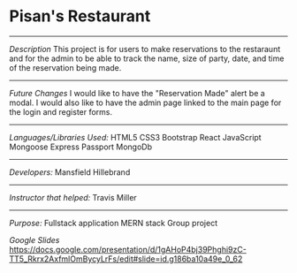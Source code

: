 # Pisan's Restaurant
***

*Description*
This project is for users to make reservations to the restaraunt and for the admin to be able to track the name, size of party, date, and time of the reservation being made.
***

*Future Changes*
I would like to have the "Reservation Made" alert be a modal. I would also like to have the admin page linked to the main page for the login and register forms.
***

*Languages/Libraries Used:*
HTML5
CSS3
Bootstrap
React
JavaScript
Mongoose
Express
Passport
MongoDb
***

*Developers:*
Mansfield
Hillebrand
***

*Instructor that helped:*
Travis Miller
***

*Purpose:*
Fullstack application
MERN stack
Group project

*Google Slides*
https://docs.google.com/presentation/d/1gAHoP4bj39Phghi9zC-TT5_Rkrx2AxfmlOmBycyLrFs/edit#slide=id.g186ba10a49e_0_62